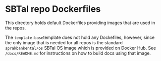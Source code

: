 # SBTal repo Dockerfiles

This directory holds default Dockerfiles providing images 
that are used in the repos. 

The `template-base`template does not hold any Dockefiles, 
however, since the only image that is needed for all
repos is the standard `sprakbankental/os` SBTal OS 
image which is provided on Docker Hub. See `/docs/README.md` 
for instructions on how to build docs using that image.

